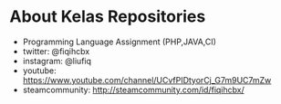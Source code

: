 # About Kelas Repositories
* Programming Language Assignment (PHP,JAVA,CI)
* twitter: @fiqihcbx
* instagram: @liufiq
* youtube: https://www.youtube.com/channel/UCvfPIDtyorCj_G7m9UC7mZw
* steamcommunity: http://steamcommunity.com/id/fiqihcbx/

